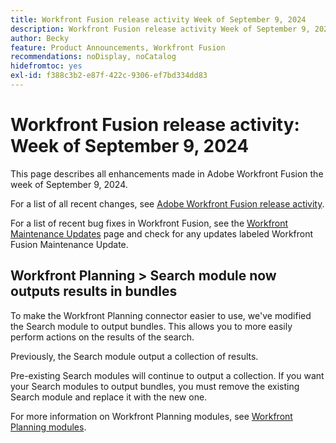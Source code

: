 ```yaml
---
title: Workfront Fusion release activity Week of September 9, 2024
description: Workfront Fusion release activity Week of September 9, 2024
author: Becky
feature: Product Announcements, Workfront Fusion
recommendations: noDisplay, noCatalog
hidefromtoc: yes
exl-id: f388c3b2-e87f-422c-9306-ef7bd334dd83
---
```

# Workfront Fusion release activity: Week of September 9, 2024

This page describes all enhancements made in Adobe Workfront Fusion the week of September 9, 2024.

For a list of all recent changes, see [Adobe Workfront Fusion release activity](/help/workfront-fusion/fusion-product-releases/fusion-release-activity.md).

For a list of recent bug fixes in Workfront Fusion, see the [Workfront Maintenance Updates](https://experienceleague.adobe.com/docs/workfront-known-issues/releases/current-updates.html) page and check for any updates labeled Workfront Fusion Maintenance Update.

## Workfront Planning > Search module now outputs results in bundles

To make the Workfront Planning connector easier to use, we've modified the Search module to output bundles. This allows you to more easily perform actions on the results of the search.

Previously, the Search module output a collection of results.

Pre-existing Search modules will continue to output a collection. If you want your Search modules to output bundles, you must remove the existing Search module and replace it with the new one.

For more information on Workfront Planning modules, see [Workfront Planning modules](/help/quicksilver/workfront-fusion/apps-and-their-modules/workfront-planning-modules.md).
